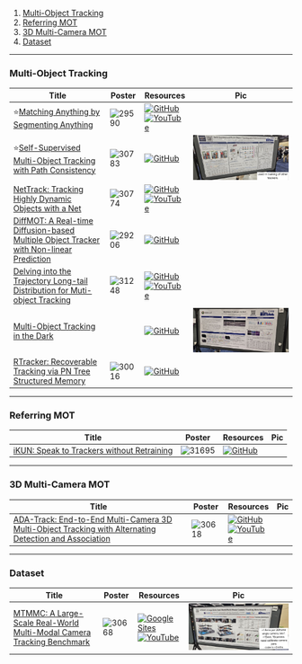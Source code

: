 1. [Multi-Object Tracking](https://github.com/HeChengHui/CVPR2024/tree/main/Papers/Topics/Object%20Tracking#multi-object-tracking)
2. [Referring MOT](https://github.com/HeChengHui/CVPR2024/tree/main/Papers/Topics/Object%20Tracking#referring-mot)
3. [3D Multi-Camera MOT](https://github.com/HeChengHui/CVPR2024/tree/main/Papers/Topics/Object%20Tracking#3d-multi-camera-mot)
4. [Dataset](https://github.com/HeChengHui/CVPR2024/tree/main/Papers/Topics/Object%20Tracking#dataset)

---

### Multi-Object Tracking
|Title|Poster|Resources|Pic|
|------|------|------|------|
| ⭐[Matching Anything by Segmenting Anything ](https://openaccess.thecvf.com/content/CVPR2024/html/Li_Matching_Anything_by_Segmenting_Anything_CVPR_2024_paper.html)|![29590](https://github.com/HeChengHui/CVPR2024/assets/84503515/51af6529-25a3-4210-93c2-c8d3b2cf9a9a)|[![GitHub](https://img.shields.io/github/stars/dsx0511/ADA-Track?style=social)](https://github.com/siyuanliii/masa)<br> [![YouTube](https://img.shields.io/badge/YouTube-%23FF0000.svg?style=for-the-badge&logo=YouTube&logoColor=white)](https://www.youtube.com/watch?v=KDQVujKAWFQ)
| ⭐[Self-Supervised Multi-Object Tracking with Path Consistency ](https://openaccess.thecvf.com/content/CVPR2024/html/Lu_Self-Supervised_Multi-Object_Tracking_with_Path_Consistency_CVPR_2024_paper.html)|![30783](https://github.com/HeChengHui/CVPR2024/assets/84503515/e1257396-4def-4364-a747-6b3f3145d312)|[![GitHub](https://img.shields.io/github/stars/amazon-science/path-consistency?style=social)](https://github.com/amazon-science/path-consistency)|![Pic](https://github.com/HeChengHui/CVPR2024/blob/main/Papers/Topics/Object%20Tracking/assets/WhatsApp%20Image%202024-07-08%20at%2015.39.11.jpeg)
| [NetTrack: Tracking Highly Dynamic Objects with a Net ](https://openaccess.thecvf.com/content/CVPR2024/html/Zheng_NetTrack_Tracking_Highly_Dynamic_Objects_with_a_Net_CVPR_2024_paper.html)| ![30774](https://github.com/HeChengHui/CVPR2024/assets/84503515/186b75ec-3b56-4c03-aca7-33f171096c8a)| [![GitHub](https://img.shields.io/github/stars/George-Zhuang/NetTrack?style=social)](https://github.com/George-Zhuang/NetTrack)<br> [![YouTube](https://img.shields.io/badge/YouTube-%23FF0000.svg?style=for-the-badge&logo=YouTube&logoColor=white)](https://www.youtube.com/watch?v=h81R1B8HuOE)
| [DiffMOT: A Real-time Diffusion-based Multiple Object Tracker with Non-linear Prediction ](https://openaccess.thecvf.com/content/CVPR2024/html/Lv_DiffMOT_A_Real-time_Diffusion-based_Multiple_Object_Tracker_with_Non-linear_Prediction_CVPR_2024_paper.html)| ![29206](https://github.com/HeChengHui/CVPR2024/assets/84503515/7c42733b-9d1e-4dea-932c-7cacadd205a3)| [![GitHub](https://img.shields.io/github/stars/Kroery/DiffMOT?style=social)](https://github.com/Kroery/DiffMOT)
| [Delving into the Trajectory Long-tail Distribution for Muti-object Tracking ](https://openaccess.thecvf.com/content/CVPR2024/html/Chen_Delving_into_the_Trajectory_Long-tail_Distribution_for_Muti-object_Tracking_CVPR_2024_paper.html)| ![31248](https://github.com/HeChengHui/CVPR2024/assets/84503515/251775aa-18de-4287-a945-5f9de5b90f85)|[![GitHub](https://img.shields.io/github/stars/chen-si-jia/Trajectory-Long-tail-Distribution-for-MOT?style=social)](https://github.com/chen-si-jia/Trajectory-Long-tail-Distribution-for-MOT) <br> [![YouTube](https://img.shields.io/badge/YouTube-%23FF0000.svg?style=for-the-badge&logo=YouTube&logoColor=white)](https://www.youtube.com/watch?v=ohgIesSNgaQ)
| [Multi-Object Tracking in the Dark](https://openaccess.thecvf.com/content/CVPR2024/html/Wang_Multi-Object_Tracking_in_the_Dark_CVPR_2024_paper.html) |  | [![GitHub](https://img.shields.io/github/stars/ying-fu/LMOT?style=social)](https://github.com/ying-fu/LMOT) | ![Pic](https://github.com/HeChengHui/CVPR2024/blob/main/Papers/Topics/Object%20Tracking/assets/photo_2024-07-02_22-40-42.jpg)
| [RTracker: Recoverable Tracking via PN Tree Structured Memory ](https://openaccess.thecvf.com/content/CVPR2024/html/Huang_RTracker_Recoverable_Tracking_via_PN_Tree_Structured_Memory_CVPR_2024_paper.html)| ![30016](https://github.com/HeChengHui/CVPR2024/assets/84503515/4d440508-62b0-45ed-88ca-6449b23c5b4b)| [![GitHub](https://img.shields.io/github/stars/NorahGreen/RTracker?style=social)](https://github.com/NorahGreen/RTracker)

---

### Referring MOT
|Title|Poster|Resources|Pic|
|------|------|------|------|
| [iKUN: Speak to Trackers without Retraining ](https://openaccess.thecvf.com/content/CVPR2024/html/Du_iKUN_Speak_to_Trackers_without_Retraining_CVPR_2024_paper.html)| ![31695](https://github.com/HeChengHui/CVPR2024/assets/84503515/5aa4de01-5800-46f0-b018-baf9ef8612c8)| [![GitHub](https://img.shields.io/github/stars/dyhBUPT/iKUN?style=social)](https://github.com/dyhBUPT/iKUN)

---

### 3D Multi-Camera MOT
|Title|Poster|Resources|Pic|
|------|------|------|------|
| [ADA-Track: End-to-End Multi-Camera 3D Multi-Object Tracking with Alternating Detection and Association](https://openaccess.thecvf.com/content/CVPR2024/html/Ding_ADA-Track_End-to-End_Multi-Camera_3D_Multi-Object_Tracking_with_Alternating_Detection_and_CVPR_2024_paper.html)|  ![30618](https://github.com/HeChengHui/CVPR2024/assets/84503515/9bccb016-1185-4aa4-95fb-c7e82c7e153f)| [![GitHub](https://img.shields.io/github/stars/dsx0511/ADA-Track?style=social)](https://github.com/dsx0511/ADA-Track)<br> [![YouTube](https://img.shields.io/badge/YouTube-%23FF0000.svg?style=for-the-badge&logo=YouTube&logoColor=white)](https://www.youtube.com/watch?v=vYm16mHXrjU)

---

### Dataset
|Title|Poster|Resources|Pic|
|------|------|------|------|
| [MTMMC: A Large-Scale Real-World Multi-Modal Camera Tracking Benchmark ](https://openaccess.thecvf.com/content/CVPR2024/html/Woo_MTMMC_A_Large-Scale_Real-World_Multi-Modal_Camera_Tracking_Benchmark_CVPR_2024_paper.html)|![30668](https://github.com/HeChengHui/CVPR2024/assets/84503515/fcac365a-668a-41d5-b72d-e7ed0455f2d9)|[![Google Sites](https://img.shields.io/badge/google_sites-test?style=for-the-badge&logo=google&logoColor=white&color=%23445cb6)](https://sites.google.com/view/mtmmc) <br> [![YouTube](https://img.shields.io/badge/YouTube-%23FF0000.svg?style=for-the-badge&logo=YouTube&logoColor=white)](https://www.youtube.com/watch?v=iyRYZKc3vQI)| ![Pic](https://github.com/HeChengHui/CVPR2024/blob/main/Papers/Topics/Object%20Tracking/assets/WhatsApp%20Image%202024-07-09%20at%2000.17.59.jpeg)
